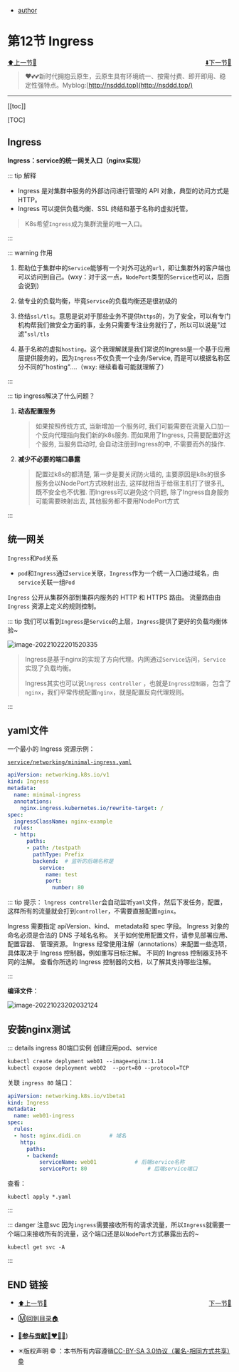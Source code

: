 + [author](http://nsddd.top)

# 第12节 Ingress

<div><a href = '11.md' style='float:left'>⬆️上一节🔗  </a><a href = '13.md' style='float: right'>  ⬇️下一节🔗</a></div>
<br>

> ❤️💕💕新时代拥抱云原生，云原生具有环境统一、按需付费、即开即用、稳定性强特点。Myblog:[http://nsddd.top](http://nsddd.top/)

---
[[toc]]

[TOC]

## Ingress

**Ingress：service的统一网关入口（nginx实现）**

::: tip 解释

+ Ingress 是对集群中服务的外部访问进行管理的 API 对象，典型的访问方式是 HTTP。
+ Ingress 可以提供负载均衡、SSL 终结和基于名称的虚拟托管。

> K8s希望`Ingress`成为集群流量的唯一入口。

:::



::: warning 作用

1. 帮助位于集群中的`Service`能够有一个对外可达的`url`，即让集群外的客户端也可以访问到自己。(wxy：对于这一点，`NodePort`类型的`Service`也可以，后面会说到)

2. 做专业的负载均衡，毕竟`Service`的负载均衡还是很初级的

3. 终结`ssl/tls`。意思是说对于那些业务不提供`https`的，为了安全，可以有专门机构帮我们做安全方面的事，业务只需要专注业务就行了，所以可以说是"过滤"`ssl/tls`

4. 基于名称的虚拟`hosting`。这个我理解就是我们常说的Ingress是一个基于应用层提供服务的，因为`Ingress`不仅负责一个业务/Service, 而是可以根据名称区分不同的"hosting"....（wxy: 继续看看可能就理解了）

:::



::: tip ingress解决了什么问题？

1. **动态配置服务**

   > 如果按照传统方式, 当新增加一个服务时, 我们可能需要在流量入口加一个反向代理指向我们新的k8s服务. 而如果用了Ingress, 只需要配置好这个服务, 当服务启动时, 会自动注册到Ingress的中, 不需要而外的操作.

2. **减少不必要的端口暴露**

   > 配置过k8s的都清楚, 第一步是要关闭防火墙的, 主要原因是k8s的很多服务会以NodePort方式映射出去, 这样就相当于给宿主机打了很多孔, 既不安全也不优雅. 而Ingress可以避免这个问题, 除了Ingress自身服务可能需要映射出去, 其他服务都不要用NodePort方式

:::



## 统一网关

`Ingress`和`Pod`关系

+ `pod`和`Ingress`通过`service`关联，`Ingress`作为一个统一入口通过域名，由`service`关联一组`Pod`



`Ingress` 公开从集群外部到集群内服务的 HTTP 和 HTTPS 路由。 流量路由由 `Ingress` 资源上定义的规则控制。

::: tip
我们可以看到`Ingress`是`Service`的上层，`Ingress`提供了更好的负载均衡体验~

![image-20221022201520335](http://sm.nsddd.top/smimage-20221022201520335.png)

> Ingress是基于nginx的实现了方向代理。内网通过`Service`访问，`Service`实现了负载均衡。
>
> Ingress其实也可以说`lngress controller` ，也就是`Ingress控制器`，包含了`nginx`，我们平常传统配置`nginx`，就是配置反向代理规则。

:::

## yaml文件

一个最小的 Ingress 资源示例：

[`service/networking/minimal-ingress.yaml`](https://raw.githubusercontent.com/kubernetes/website/main/content/zh-cn/examples/service/networking/minimal-ingress.yaml) 

```yaml
apiVersion: networking.k8s.io/v1
kind: Ingress  
metadata:
  name: minimal-ingress
  annotations:
    nginx.ingress.kubernetes.io/rewrite-target: /
spec:
  ingressClassName: nginx-example
  rules:
  - http:
      paths:
      - path: /testpath
        pathType: Prefix
        backend:  # 监听的后端名称是
          service:
            name: test
            port:
              number: 80
```



::: tip 提示：
`lngress controller`会自动监听`yaml`文件，然后下发任务，配置，这样所有的流量就会打到`controller`，不需要直接配置`nginx`。

Ingress 需要指定 apiVersion、kind、 metadata和 spec 字段。 Ingress 对象的命名必须是合法的 DNS 子域名名称。 关于如何使用配置文件，请参见部署应用、 配置容器、 管理资源。 Ingress 经常使用注解（annotations）来配置一些选项，具体取决于 Ingress 控制器，例如重写目标注解。 不同的 Ingress 控制器支持不同的注解。 查看你所选的 Ingress 控制器的文档，以了解其支持哪些注解。

:::



**编译文件**：

![image-20221023202032124](http://sm.nsddd.top/smimage-20221023202032124.png)



## 安装nginx测试

::: details ingress 80端口实例
创建应用pod、service

```dockerfile
kubectl create deplyment web01 --image=nginx:1.14
kubectl expose deployment web02  --port=80 --protocol=TCP
```

关联 `ingress 80` 端口：

```yaml
apiVersion: networking.k8s.io/v1beta1
kind: Ingress
metadata:
  name: web01-ingress
spec:
  rules:
  - host: nginx.didi.cn			# 域名
    http:
      paths:
      - backend:
          serviceName: web01			# 后端service名称
          servicePort: 80					# 后端service端口

```

查看：

```
kubectl apply *.yaml
```

:::



::: danger 注意svc
因为`ingress`需要接收所有的请求流量，所以`Ingress`就需要一个端口来接收所有的流量，这个端口还是以`NodePort`方式暴露出去的~

```
kubectl get svc -A
```

:::





## END 链接

<ul><li><div><a href = '11.md' style='float:left'>⬆️上一节🔗  </a><a href = '13.md' style='float: right'>  ️下一节🔗</a></div></li></ul>

+ [Ⓜ️回到目录🏠](../README.md)

+ [**🫵参与贡献💞❤️‍🔥💖**](https://nsddd.top/archives/contributors))

+ ✴️版权声明 &copy; ：本书所有内容遵循[CC-BY-SA 3.0协议（署名-相同方式共享）&copy;](http://zh.wikipedia.org/wiki/Wikipedia:CC-by-sa-3.0协议文本) 

